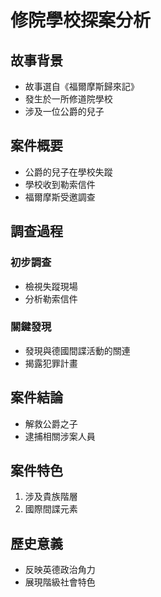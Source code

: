 # 修院學校探案分析

## 故事背景
- 故事選自《福爾摩斯歸來記》
- 發生於一所修道院學校
- 涉及一位公爵的兒子

## 案件概要
- 公爵的兒子在學校失蹤
- 學校收到勒索信件
- 福爾摩斯受邀調查

## 調查過程
### 初步調查
- 檢視失蹤現場
- 分析勒索信件

### 關鍵發現
- 發現與德國間諜活動的關連
- 揭露犯罪計畫

## 案件結論
- 解救公爵之子
- 逮捕相關涉案人員

## 案件特色
1. 涉及貴族階層
2. 國際間諜元素

## 歷史意義
- 反映英德政治角力
- 展現階級社會特色
